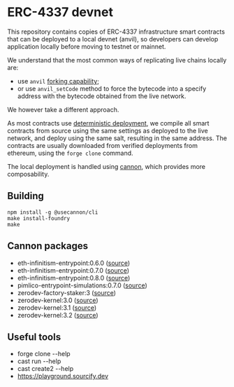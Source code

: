 # ERC-4337 devnet

This repository contains copies of ERC-4337 infrastructure smart contracts that can be deployed to a local devnet (anvil), so developers can develop application locally before moving to testnet or mainnet.

We understand that the most common ways of replicating live chains locally are:

- use `anvil` [forking capability](https://book.getfoundry.sh/guides/forking-mainnet-with-cast-anvil);
- or use `anvil_setCode` method to force the bytecode into a specify address with the bytecode obtained from the live network.

We however take a different approach.

As most contracts use [deterministic deployment](https://book.getfoundry.sh/guides/deterministic-deployments-using-create2), we compile all smart contracts from source using the same settings as deployed to the live network, and deploy using the same salt, resulting in the same address.
The contracts are usually downloaded from verified deployments from ethereum, using the `forge clone` command.

The local deployment is handled using [cannon](https://usecannon.com), which provides more composability.

## Building

```shell
npm install -g @usecannon/cli
make install-foundry
make
```

## Cannon packages

- eth-infinitism-entrypoint:0.6.0 ([source](https://github.com/eth-infinitism/account-abstraction/releases/tag/v0.6.0))
- eth-infinitism-entrypoint:0.7.0 ([source](https://github.com/eth-infinitism/account-abstraction/releases/tag/v0.7.0))
- eth-infinitism-entrypoint:0.8.0 ([source](https://github.com/eth-infinitism/account-abstraction/releases/tag/v0.8.0))
- pimlico-entrypoint-simulations:0.7.0 ([source](https://github.com/pimlicolabs/contracts))
- zerodev-factory-staker:3 ([source](https://github.com/zerodevapp/kernel/releases/tag/v3.0))
- zerodev-kernel:3.0 ([source](https://github.com/zerodevapp/kernel/releases/tag/v3.0))
- zerodev-kernel:3.1 ([source](https://github.com/zerodevapp/kernel/releases/tag/v3.1))
- zerodev-kernel:3.2 ([source](https://github.com/zerodevapp/kernel/releases/tag/v3.2))

## Useful tools

- forge clone --help
- cast run --help
- cast create2 --help
- https://playground.sourcify.dev
